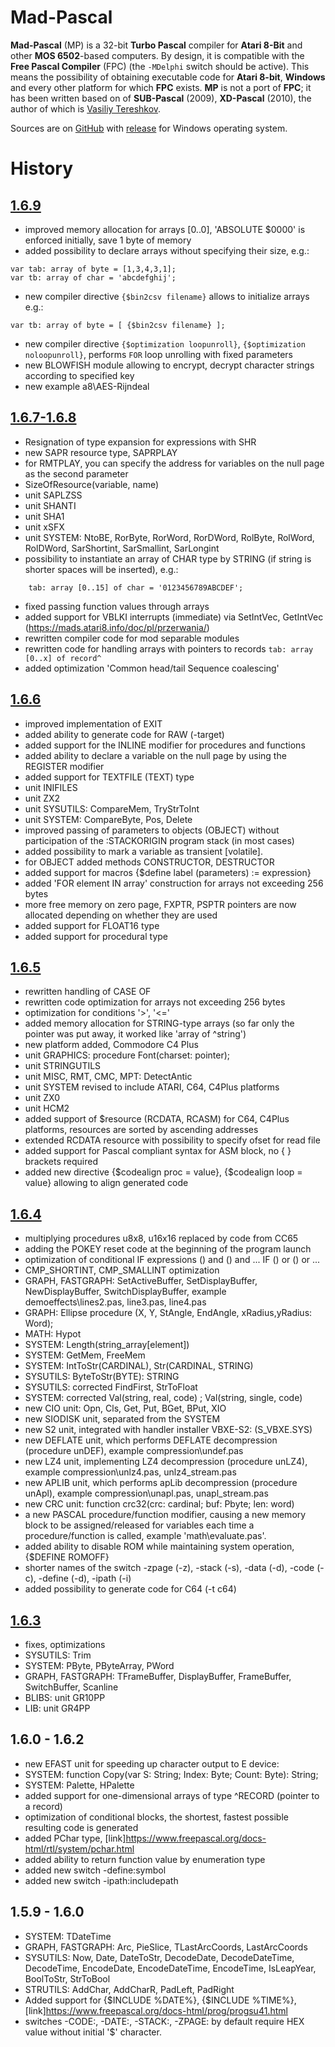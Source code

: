 # Mad-Pascal

**Mad-Pascal** (MP) is a 32-bit **Turbo Pascal** compiler for **Atari 8-Bit** and other **MOS 6502**-based computers. By design, it is compatible with the **Free Pascal Compiler** (FPC) (the `-MDelphi` switch should be active). This means the possibility of obtaining executable code for **Atari 8-bit**, **Windows** and every other platform for which **FPC** exists. **MP** is not a port of **FPC**; it has been written based on of **SUB-Pascal** (2009), **XD-Pascal** (2010), the author of which is [Vasiliy Tereshkov](https://github.com/vtereshkov).

Sources are on [GitHub](https://github.com/tebe6502/Mad-Pascal) with [release](https://github.com/tebe6502/Mad-Pascal/releases) for Windows operating system.

# History

## [1.6.9](https://github.com/tebe6502/Mad-Pascal/releases/tag/v1.6.9)
- improved memory allocation for arrays [0..0], 'ABSOLUTE $0000' is enforced initially, save 1 byte of memory
- added possibility to declare arrays without specifying their size, e.g.:
```
var tab: array of byte = [1,3,4,3,1];
var tb: array of char = 'abcdefghij';
```
- new compiler directive `{$bin2csv filename}` allows to initialize arrays e.g.:
```
var tb: array of byte = [ {$bin2csv filename} ];
```
- new compiler directive `{$optimization loopunroll}`, `{$optimization noloopunroll}`, performs `FOR` loop unrolling with fixed parameters
- new BLOWFISH module allowing to encrypt, decrypt character strings according to specified key
- new example a8\AES-Rijndeal

## [1.6.7-1.6.8](https://github.com/tebe6502/Mad-Pascal/releases/tag/v1.6.7-1.6.8)
- Resignation of type expansion for expressions with SHR
- new SAPR resource type, SAPRPLAY
- for RMTPLAY, you can specify the address for variables on the null page as the second parameter
- SizeOfResource(variable, name)
- unit SAPLZSS
- unit SHANTI
- unit SHA1
- unit xSFX
- unit SYSTEM: NtoBE, RorByte, RorWord, RorDWord, RolByte, RolWord, RolDWord, SarShortint, SarSmallint, SarLongint
- possibility to instantiate an array of CHAR type by STRING (if string is shorter spaces will be inserted), e.g.:
```
    tab: array [0..15] of char = '0123456789ABCDEF';
```
- fixed passing function values through arrays
- added support for VBLKI interrupts (immediate) via SetIntVec, GetIntVec (https://mads.atari8.info/doc/pl/przerwania/)
- rewritten compiler code for mod separable modules
- rewritten code for handling arrays with pointers to records `tab: array [0..x] of record^`
- added optimization 'Common head/tail Sequence coalescing'

## [1.6.6](https://github.com/tebe6502/Mad-Pascal/releases/tag/1.6.6)
- improved implementation of EXIT
- added ability to generate code for RAW (-target)
- added support for the INLINE modifier for procedures and functions
- added ability to declare a variable on the null page by using the REGISTER modifier
- added support for TEXTFILE (TEXT) type
- unit INIFILES
- unit ZX2
- unit SYSUTILS: CompareMem, TryStrToInt
- unit SYSTEM: CompareByte, Pos, Delete
- improved passing of parameters to objects (OBJECT) without participation of the :STACKORIGIN program stack (in most cases)
- added possibility to mark a variable as transient [volatile].
- for OBJECT added methods CONSTRUCTOR, DESTRUCTOR
- added support for macros {$define label (parameters) := expression}
- added 'FOR element IN array' construction for arrays not exceeding 256 bytes
- more free memory on zero page, FXPTR, PSPTR pointers are now allocated depending on whether they are used
- added support for FLOAT16 type
- added support for procedural type

## [1.6.5](https://github.com/tebe6502/Mad-Pascal/releases/tag/1.6.5)
- rewritten handling of CASE OF
- rewritten code optimization for arrays not exceeding 256 bytes
- optimization for conditions '>', '<='
- added memory allocation for STRING-type arrays (so far only the pointer was put away, it worked like 'array of ^string')
- new platform added, Commodore C4 Plus
- unit GRAPHICS: procedure Font(charset: pointer);
- unit STRINGUTILS
- unit MISC, RMT, CMC, MPT: DetectAntic
- unit SYSTEM revised to include ATARI, C64, C4Plus platforms
- unit ZX0
- unit HCM2
- added support of $resource (RCDATA, RCASM) for C64, C4Plus platforms, resources are sorted by ascending addresses
- extended RCDATA resource with possibility to specify ofset for read file
- added support for Pascal compliant syntax for ASM block, no { } brackets required
- added new directive {$codealign proc = value}, {$codealign loop = value} allowing to align generated code

## [1.6.4](https://github.com/tebe6502/Mad-Pascal/releases/tag/1.6.4)
- multiplying procedures u8x8, u16x16 replaced by code from CC65
- adding the POKEY reset code at the beginning of the program launch
- optimization of conditional IF expressions () and () and ... IF () or () or ...
- CMP_SHORTINT, CMP_SMALLINT optimization
- GRAPH, FASTGRAPH: SetActiveBuffer, SetDisplayBuffer, NewDisplayBuffer, SwitchDisplayBuffer, example demoeffects\lines2.pas, line3.pas, line4.pas
- GRAPH: Ellipse procedure (X, Y, StAngle, EndAngle, xRadius,yRadius: Word);
- MATH: Hypot
- SYSTEM: Length(string_array[element])
- SYSTEM: GetMem, FreeMem
- SYSTEM: IntToStr(CARDINAL), Str(CARDINAL, STRING)
- SYSUTILS: ByteToStr(BYTE): STRING
- SYSUTILS: corrected FindFirst, StrToFloat
- SYSTEM: corrected Val(string, real, code) ; Val(string, single, code)
- new CIO unit: Opn, Cls, Get, Put, BGet, BPut, XIO
- new SIODISK unit, separated from the SYSTEM
- new S2 unit, integrated with handler installer VBXE-S2: (S_VBXE.SYS)
- new DEFLATE unit, which performs DEFLATE decompression (procedure unDEF), example compression\undef.pas
- new LZ4 unit, implementing LZ4 decompression (procedure unLZ4), example compression\unlz4.pas, unlz4_stream.pas
- new APLIB unit, which performs apLib decompression (procedure unApl), example compression\unapl.pas, unapl_stream.pas
- new CRC unit: function crc32(crc: cardinal; buf: Pbyte; len: word)
- a new PASCAL procedure/function modifier, causing a new memory block to be assigned/released for variables each time a procedure/function is called, example 'math\evaluate.pas'.
- added ability to disable ROM while maintaining system operation, {$DEFINE ROMOFF}
- shorter names of the switch -zpage (-z), -stack (-s), -data (-d), -code (-c), -define (-d), -ipath (-i)
- added possibility to generate code for C64 (-t c64)

## [1.6.3](https://github.com/tebe6502/Mad-Pascal/releases/tag/v1.6.3)
- fixes, optimizations
- SYSUTILS: Trim
- SYSTEM: PByte, PByteArray, PWord
- GRAPH, FASTGRAPH: TFrameBuffer, DisplayBuffer, FrameBuffer, SwitchBuffer, Scanline
- BLIBS: unit GR10PP
- LIB: unit GR4PP

## 1.6.0 - 1.6.2
- new EFAST unit for speeding up character output to E device:
- SYSTEM: function Copy(var S: String; Index: Byte; Count: Byte): String;
- SYSTEM: Palette, HPalette
- added support for one-dimensional arrays of type ^RECORD (pointer to a record)
- optimization of conditional blocks, the shortest, fastest possible resulting code is generated
- added PChar type, [link]https://www.freepascal.org/docs-html/rtl/system/pchar.html
- added ability to return function value by enumeration type
- added new switch -define:symbol
- added new switch -ipath:includepath

## 1.5.9 - 1.6.0
- SYSTEM: TDateTime
- GRAPH, FASTGRAPH: Arc, PieSlice, TLastArcCoords, LastArcCoords
- SYSUTILS: Now, Date, DateToStr, DecodeDate, DecodeDateTime, DecodeTime, EncodeDate, EncodeDateTime, EncodeTime, IsLeapYear, BoolToStr, StrToBool
- STRUTILS: AddChar, AddCharR, PadLeft, PadRight
- Added support for {$INCLUDE %DATE%}, {$INCLUDE %TIME%}, [link]https://www.freepascal.org/docs-html/prog/progsu41.html
- switches -CODE:, -DATE:, -STACK:, -ZPAGE: by default require HEX value without initial '$' character.
